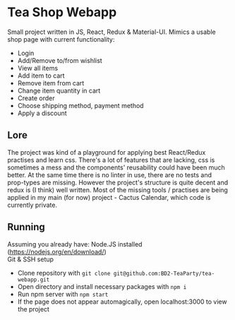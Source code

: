 # Tea Shop Webapp
Small project written in JS, React, Redux & Material-UI. Mimics a usable shop page with current functionality:
- Login
- Add/Remove to/from wishlist
- View all items
- Add item to cart
- Remove item from cart
- Change item quantity in cart
- Create order 
- Choose shipping method, payment method
- Apply a discount
   
## Lore
The project was kind of a playground for applying best React/Redux practises and learn css. There's a lot of features that are lacking, css is sometimes a mess and the components' reusability could have been much better. At the same time there is no linter in use, there are no tests and prop-types are missing. However the project's structure is quite decent and redux is (I think) well written. Most of the missing tools / practises are being applied in my main (for now) project - Cactus Calendar, which code is currently private.  

## Running

Assuming you already have:
Node.JS installed (https://nodejs.org/en/download/)  
Git & SSH setup  


- Clone repository with ```git clone git@github.com:BD2-TeaParty/tea-webapp.git```
- Open directory and install necessary packages with ```npm i```
- Run npm server with ```npm start```
- If the page does not appear automagically, open localhost:3000 to view the project

